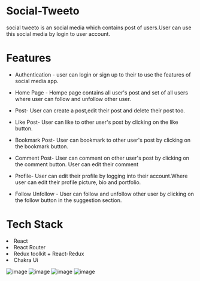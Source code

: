 <h1>Social-Tweeto</h1>
<p>social tweeto is an social media which contains post of users.User can use this social media by login to user account.</p>

<h1>Features</h1>

<ul>
<li>Authentication - user can login or sign up to their to use the features of social media app.</li>
</ul>

<ul>
<li>Home Page - Hompe page contains all user's post and set of all users where user can follow and unfollow other user.</li>
</ul>

<ul>
<li>Post- User can create a post,edit their post and delete their post too.</li>
</ul>

<ul>
<li>Like Post- User can like to other user's post by clicking on the like button.</li>
</ul>

<ul>
<li>Bookmark Post- User can bookmark to other user's post by clicking on the bookmark button.</li>
</ul>

<ul>
<li>Comment Post- User can comment on other user's post by clicking on the comment button. User can edit their comment</li>
</ul>

<ul>
<li>Profile- User can edit their profile by logging into their account.Where user can edit their profile picture, bio and portfolio.</li>
</ul>

<ul> 
<li>Follow Unfollow - User can follow and unfollow other user by clicking on the follow button in the suggestion section.</li>
</ul>

<h1>Tech Stack</h1>
<li>React</li>
<li>React Router</li>
<li>Redux toolkit + React-Redux</li>
<li>Chakra Ui</li>

![image](https://user-images.githubusercontent.com/81965405/173003336-5f5414bb-0343-46fd-913c-b5a00f12a93d.png)
![image](https://user-images.githubusercontent.com/81965405/173003503-0e8d5bfd-e9cc-4a2c-9aea-03dca389296a.png)
![image](https://user-images.githubusercontent.com/81965405/173003548-ed0a7ae6-2c83-4f9f-859d-dca3ecbed274.png)
![image](https://user-images.githubusercontent.com/81965405/173003613-99711fcb-2ad3-44bf-b31b-7fda935ff946.png)




